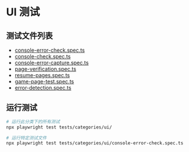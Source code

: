 # UI 测试

## 测试文件列表

- [console-error-check.spec.ts](./console-error-check.spec.ts)
- [console-check.spec.ts](./console-check.spec.ts)
- [console-error-capture.spec.ts](./console-error-capture.spec.ts)
- [page-verification.spec.ts](./page-verification.spec.ts)
- [resume-pages.spec.ts](./resume-pages.spec.ts)
- [game-page-test.spec.ts](./game-page-test.spec.ts)
- [error-detection.spec.ts](./error-detection.spec.ts)

## 运行测试

```bash
# 运行此分类下的所有测试
npx playwright test tests/categories/ui/

# 运行特定测试文件
npx playwright test tests/categories/ui/console-error-check.spec.ts
```
